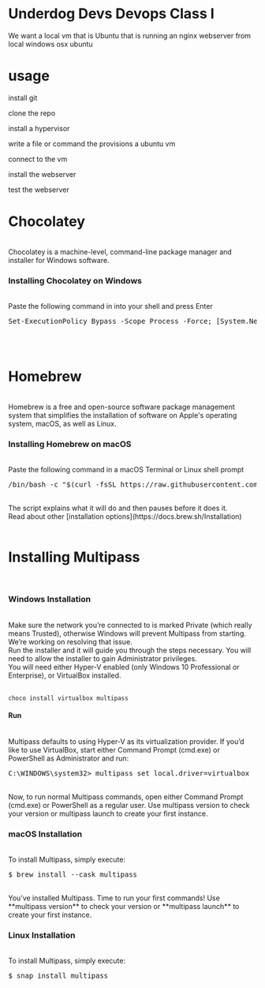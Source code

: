 # Underdog Devs Devops Class I

We want a local vm that is Ubuntu that is running an nginx webserver
from
local
windows
osx
ubuntu

# usage

install git

clone the repo

install a hypervisor

write a file or command the provisions a ubuntu vm

connect to the vm

install the webserver

test the webserver

# **Chocolatey**

<br>
Chocolatey is a machine-level, command-line package manager and installer for Windows software.
<br>

### Installing Chocolatey on Windows

<br>
Paste the following command in into your shell and press Enter
<br>
<pre>Set-ExecutionPolicy Bypass -Scope Process -Force; [System.Net.ServicePointManager]::SecurityProtocol = [System.Net.ServicePointManager]::SecurityProtocol -bor 3072; iex ((New-Object System.Net.WebClient).DownloadString('https://community.chocolatey.org/install.ps1'))</pre>
<br>
<br>

# **Homebrew**

<br>
Homebrew is a free and open-source software package management system that simplifies the installation of software on Apple's operating system, macOS, as well as Linux.
<br>

### Installing Homebrew on macOS

<br>
Paste the following command in a macOS Terminal or Linux shell prompt
<br>
<pre>/bin/bash -c "$(curl -fsSL https://raw.githubusercontent.com/Homebrew/install/master/install.sh)"</pre>
<br>
The script explains what it will do and then pauses before it does it. 
<br>
Read about other [installation options](https://docs.brew.sh/Installation)
<br>
<br>

# **Installing Multipass**

<br>

### Windows Installation

<br>
Make sure the network you’re connected to is marked Private (which really means Trusted), otherwise Windows will prevent Multipass from starting. We’re working on resolving that issue.  
<br>
Run the installer and it will guide you through the steps necessary. You will need to allow the installer to gain Administrator privileges.  
<br>
You will need either Hyper-V enabled (only Windows 10 Professional or Enterprise), or VirtualBox installed.  
<br>
<br>

`choco install virtualbox multipass`

#### Run

<br>
Multipass defaults to using Hyper-V as its virtualization provider. If you’d like to use VirtualBox, start either Command Prompt (cmd.exe) or PowerShell as Administrator and run:
<br>
<pre>C:\WINDOWS\system32> multipass set local.driver=virtualbox</pre>
<br>
Now, to run normal Multipass commands, open either Command Prompt (cmd.exe) or PowerShell as a regular user. Use multipass version to check your version or multipass launch to create your first instance.

### macOS Installation

<br>
To install Multipass, simply execute:
<br>
<pre>$ brew install --cask multipass</pre>
<br>
You’ve installed Multipass. Time to run your first commands! Use **multipass version** to check your version or **multipass launch** to create your first instance.

### Linux Installation

<br>
To install Multipass, simply execute:
<br>
<pre>$ snap install multipass</pre>

